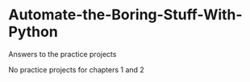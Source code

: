 # Automate-the-Boring-Stuff-With-Python
Answers to the practice projects 

No practice projects for chapters 1 and 2
